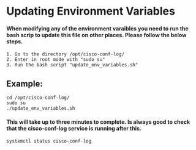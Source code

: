 # Updating Environment Variables

#### When modifying any of the environment varaibles you need to run the bash scrip to update this file on other places. Please follow the below steps.

    1. Go to the directory /opt/cisco-conf-log/
    2. Enter in root mode with "sudo su"
    3. Run the bash script "update_env_variables.sh"

## Example:
```
cd /opt/cisco-conf-log/
sudo su
./update_env_variables.sh
```

#### This will take up to three minutes to complete. Is always good to check that the cisco-conf-log service is running after this.

```
systemctl status cisco-conf-log
```